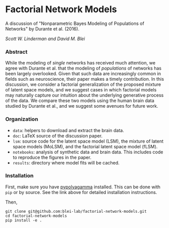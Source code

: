 # Factorial Network Models
A discussion of "Nonparametric Bayes Modeling of Populations of Networks" by Durante et al. (2016).

_Scott W. Linderman and David M. Blei_

### Abstract
While the modeling of _single_ networks has received much attention, we agree with Durante et al. that the modeling of _populations_ of networks has been largely overlooked. Given that such data are increasingly common in fields such as neuroscience, their paper makes a timely contribution. In this discussion, we consider a factorial generalization of the proposed mixture of latent space models, and we suggest cases in which factorial models may naturally capture our intuition about the underlying generative process of the data. We compare these two models using the human brain data studied by Durante et al., and we suggest some avenues for future work. 

### Organization
- `data`: helpers to download and extract the brain data.
- `doc`: LaTeX source of the discussion paper.
- `lsm`: source code for the latent space model (LSM), the mixture of latent space models (MoLSM), and the factorial latent space model (fLSM).
- `notebooks`: analysis of synthetic data and brain data. This includes code to reproduce the figures in the paper.
- `results`: directory where model fits will be cached.


### Installation
First, make sure you have [pypolyagamma](https://github.com/slinderman/pypolyagamma) installed.  This can be done with `pip` or by source. See the link above for detailed installation instructions.

Then,
```
git clone git@github.com:blei-lab/factorial-network-models.git
cd factorial-network-models
pip install -e .
```

